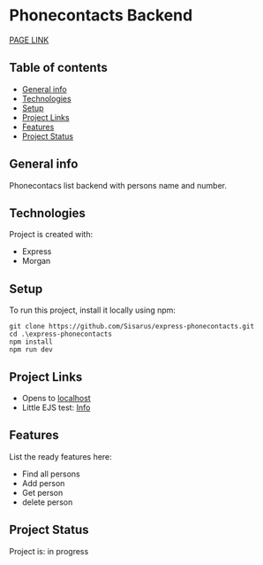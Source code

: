 # Phonecontacts Backend

[PAGE LINK](https://phonecontacts.onrender.com/)

## Table of contents
* [General info](#general-info)
* [Technologies](#technologies)
* [Setup](#setup)
* [Project Links](#project-links)
* [Features](#features)
* [Project Status](#project-status)

## General info
Phonecontacs list backend with persons name and number. 

## Technologies
Project is created with:
 * Express
 * Morgan

## Setup
To run this project, install it locally using npm:
```
git clone https://github.com/Sisarus/express-phonecontacts.git
cd .\express-phonecontacts
npm install
npm run dev
```

## Project Links

* Opens to [localhost](http://localhost:3001/api/persons)
* Little EJS test: [Info](http://localhost:3001/info)

## Features
List the ready features here:

 * Find all persons
 * Add person
 * Get person
 * delete person

## Project Status
Project is: in progress

<!--complete / no longer being worked on. If you are no longer working on it, provide reasons why. -->
<!-- npm run deploy:full -->
<!--

npm install eslint --save-dev
npx eslint --init
npm run lint -- --fix

-->
